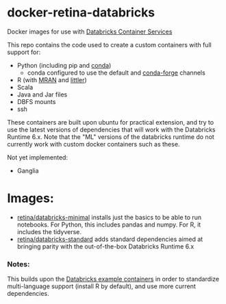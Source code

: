 # docker-retina-databricks

Docker images for use with
[Databricks Container Services](https://docs.databricks.com/clusters/custom-containers.html)

This repo contains the code used to create a custom containers with full support for:

- Python (including pip and [conda](https://docs.conda.io/en/latest/miniconda.html))
  * conda configured to use the default and [conda-forge](https://anaconda.org/conda-forge) channels
- R (with [MRAN](https://mran.microsoft.com/documents/rro/reproducibility) and [littler](https://cran.r-project.org/web/packages/littler/vignettes/littler-examples.html))
- Scala
- Java and Jar files
- DBFS mounts
- ssh

These containers are built upon ubuntu for practical extension, and try to use the latest versions of dependencies that will work with the Databricks Runtime 6.x.  Note that the "ML" versions of the databricks runtime do not currently work with custom
docker containers such as these.

Not yet implemented:

- Ganglia

# Images:

* [retina/databricks-minimal](https://hub.docker.com/r/retina/databricks-minimal) installs just the basics to be able to run notebooks.  For Python, this includes pandas and numpy.  For R, it includes the tidyverse.
* [retina/databricks-standard](https://hub.docker.com/r/retina/databricks-standard) adds standard dependencies aimed at bringing parity with the out-of-the-box Databricks Runtime 6.x

### Notes:

This builds upon the [Databricks example containers](https://github.com/databricks/containers) in order to standardize multi-language support (install R by default), and use more current dependencies.


